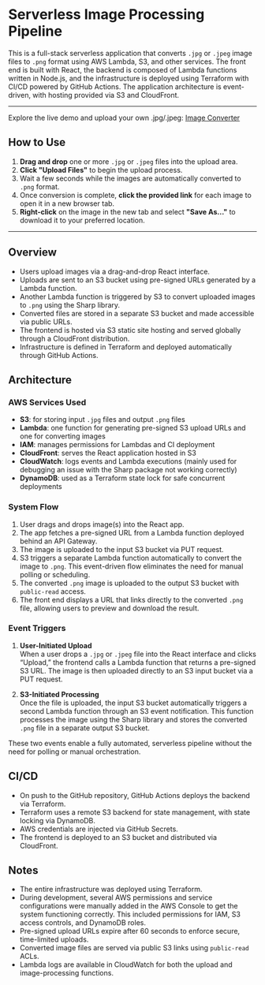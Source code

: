 # Serverless Image Processing Pipeline

This is a full-stack serverless application that converts `.jpg` or `.jpeg` image files to `.png` format using AWS Lambda, S3, and other services. The front end is built with React, the backend is composed of Lambda functions written in Node.js, and the infrastructure is deployed using Terraform with CI/CD powered by GitHub Actions. The application architecture is event-driven, with hosting provided via S3 and CloudFront.

---

Explore the live demo and upload your own .jpg/.jpeg: [Image Converter](https://dlp3grxh7samf.cloudfront.net)

## How to Use
1. **Drag and drop** one or more `.jpg` or `.jpeg` files into the upload area.
2. **Click "Upload Files"** to begin the upload process.
3. Wait a few seconds while the images are automatically converted to `.png` format.
4. Once conversion is complete, **click the provided link** for each image to open it in a new browser tab.
5. **Right-click** on the image in the new tab and select **"Save As..."** to download it to your preferred location.


---

## Overview

- Users upload images via a drag-and-drop React interface.
- Uploads are sent to an S3 bucket using pre-signed URLs generated by a Lambda function.
- Another Lambda function is triggered by S3 to convert uploaded images to `.png` using the Sharp library.
- Converted files are stored in a separate S3 bucket and made accessible via public URLs.
- The frontend is hosted via S3 static site hosting and served globally through a CloudFront distribution.
- Infrastructure is defined in Terraform and deployed automatically through GitHub Actions.

## Architecture

### AWS Services Used

- **S3**: for storing input `.jpg` files and output `.png` files
- **Lambda**: one function for generating pre-signed S3 upload URLs and one for converting images
- **IAM**: manages permissions for Lambdas and CI deployment
- **CloudFront**: serves the React application hosted in S3
- **CloudWatch**: logs events and Lambda executions (mainly used for debugging an issue with the Sharp package not working correctly)
- **DynamoDB**: used as a Terraform state lock for safe concurrent deployments

### System Flow

1. User drags and drops image(s) into the React app.
2. The app fetches a pre-signed URL from a Lambda function deployed behind an API Gateway.
3. The image is uploaded to the input S3 bucket via PUT request.
4. S3 triggers a separate Lambda function automatically to convert the image to `.png`. This event-driven flow eliminates the need for manual polling or scheduling.
5. The converted `.png` image is uploaded to the output S3 bucket with `public-read` access.
6. The front end displays a URL that links directly to the converted `.png` file, allowing users to preview and download the result.

### Event Triggers

1. **User-Initiated Upload**  
   When a user drops a `.jpg` or `.jpeg` file into the React interface and clicks “Upload,” the frontend calls a Lambda function that returns a pre-signed S3 URL. The image is then uploaded directly to an S3 input bucket via a PUT request.

2. **S3-Initiated Processing**  
   Once the file is uploaded, the input S3 bucket automatically triggers a second Lambda function through an S3 event notification. This function processes the image using the Sharp library and stores the converted `.png` file in a separate output S3 bucket.

These two events enable a fully automated, serverless pipeline without the need for polling or manual orchestration.


## CI/CD

- On push to the GitHub repository, GitHub Actions deploys the backend via Terraform.
- Terraform uses a remote S3 backend for state management, with state locking via DynamoDB.
- AWS credentials are injected via GitHub Secrets.
- The frontend is deployed to an S3 bucket and distributed via CloudFront.

## Notes

- The entire infrastructure was deployed using Terraform.
- During development, several AWS permissions and service configurations were manually added in the AWS Console to get the system functioning correctly. This included permissions for IAM, S3 access controls, and DynamoDB roles.
- Pre-signed upload URLs expire after 60 seconds to enforce secure, time-limited uploads.
- Converted image files are served via public S3 links using `public-read` ACLs.
- Lambda logs are available in CloudWatch for both the upload and image-processing functions.
